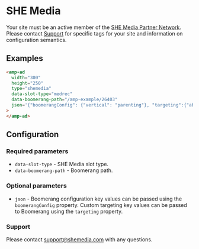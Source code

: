 <!---
Copyright 2019 The AMP HTML Authors. All Rights Reserved.

Licensed under the Apache License, Version 2.0 (the "License");
you may not use this file except in compliance with the License.
You may obtain a copy of the License at

      http://www.apache.org/licenses/LICENSE-2.0

Unless required by applicable law or agreed to in writing, software
distributed under the License is distributed on an "AS-IS" BASIS,
WITHOUT WARRANTIES OR CONDITIONS OF ANY KIND, either express or implied.
See the License for the specific language governing permissions and
limitations under the License.
-->

# SHE Media

Your site must be an active member of the [SHE Media Partner Network](http://www.shemedia.com). Please contact [Support](mailto:support@shemedia.com) for specific tags for your site and information on configuration semantics.

## Examples

```html
<amp-ad
  width="300"
  height="250"
  type="shemedia"
  data-slot-type="medrec"
  data-boomerang-path="/amp-example/26403"
  json='{"boomerangConfig": {"vertical": "parenting"}, "targeting":{"abc":["xyz"]}}'
>
</amp-ad>
```

## Configuration

### Required parameters

-   `data-slot-type` - SHE Media slot type.
-   `data-boomerang-path` - Boomerang path.

### Optional parameters

-   `json` - Boomerang configuration key values can be passed using the `boomerangConfig` property. Custom targeting key values can be passed to Boomerang using the `targeting` property.

### Support

Please contact support@shemedia.com with any questions.
